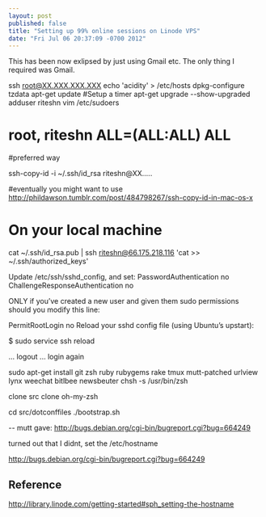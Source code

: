 ```yaml
---
layout: post
published: false
title: "Setting up 99% online sessions on Linode VPS"
date: "Fri Jul 06 20:37:09 -0700 2012"
---
```


This has been now exlipsed by just using Gmail etc. The only thing I required was Gmail.

ssh root@XX.XXX.XXX.XXX
echo 'acidity' > /etc/hosts
dpkg-configure tzdata
apt-get update
  #Setup a timer
apt-get upgrade --show-upgraded
adduser riteshn
vim /etc/sudoers
  # root, riteshn ALL=(ALL:ALL) ALL
  #preferred way

ssh-copy-id -i ~/.ssh/id_rsa riteshn@XX.....

#eventually you might want to use
http://phildawson.tumblr.com/post/484798267/ssh-copy-id-in-mac-os-x



# On your local machine
cat ~/.ssh/id_rsa.pub | ssh riteshn@66.175.218.116 'cat >>
~/.ssh/authorized_keys'

Update /etc/ssh/sshd_config,
and set: PasswordAuthentication no
ChallengeResponseAuthentication no

ONLY if you’ve created a new user and given them sudo permissions should you
modify this line:

PermitRootLogin no
Reload your sshd config file (using Ubuntu’s upstart):

$ sudo service ssh reload

... logout ... login again

sudo apt-get install git zsh ruby rubygems rake tmux mutt-patched urlview lynx weechat bitlbee
newsbeuter
chsh -s /usr/bin/zsh

clone src
clone oh-my-zsh

cd src/dotconffiles
./bootstrap.sh

-- mutt gave: http://bugs.debian.org/cgi-bin/bugreport.cgi?bug=664249

turned out that I didnt, set the /etc/hostname

http://bugs.debian.org/cgi-bin/bugreport.cgi?bug=664249




Reference
---
http://library.linode.com/getting-started#sph_setting-the-hostname


